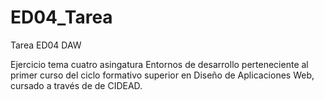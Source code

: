 # ED04_Tarea
Tarea ED04 DAW

Ejercicio tema cuatro asingatura Entornos de desarrollo perteneciente al primer curso del ciclo formativo superior
en Diseño de Aplicaciones Web, cursado a través de de CIDEAD.
